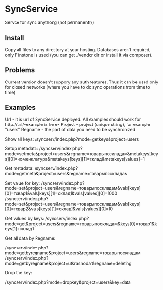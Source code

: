 # SyncService

Servce for sync anythong (not permanently)

## Install

Copy all files to any directory at your hosting. Databases aren't required, only Flinstone is used (you can get ./vendor dir or install it via composer).

## Problems

Current version doesn't suppory any auth features. Thus it can be used only for closed networks (where you have to do sync operations from time to time)

## Examples

Url - it is url of SyncService deployed. All examples should work for http://url/-example is here-
Project - project (unique string), for example "users"
Regname - the part of data you need to be synchronized

Show all keys: 
/syncserv/index.php?mode=getkeys&project=users

Setup metadata: 
/syncserv/index.php?mode=setmeta&project=users&regname=товарыпоскладам&metakeys[keys][0]=номенклатура&metakeys[keys][1]=склад&metakeys[values]=1

Get metadata: 
/syncserv/index.php?mode=getmeta&project=users&regname=товарыпоскладам

Set value for key: 
/syncserv/index.php?mode=set&project=users&regname=товарыпоскладам&vals[keys][0]=товар1&vals[keys][1]=склад1&vals[values][0]=1000
/syncserv/index.php?mode=set&project=users&regname=товарыпоскладам&vals[keys][0]=товар2&vals[keys][1]=склад1&vals[values][0]=10

Get values by keys:
/syncserv/index.php?mode=get&project=users&regname=товарыпоскладам&keys[0]=товар1&keys[1]=склад1

Get all data by Regname:

/syncserv/index.php?mode=getbyregname&project=users&regname=товарыпоскладам
/syncserv/index.php?mode=getbyregname&project=utkrasnodar&regname=deleting

Drop the key:

/syncserv/index.php?mode=dropkey&project=users&key=data

